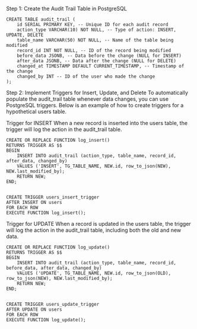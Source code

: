 
Step 1: Create the Audit Trail Table in PostgreSQL

    CREATE TABLE audit_trail (
        id SERIAL PRIMARY KEY, -- Unique ID for each audit record
        action_type VARCHAR(10) NOT NULL, -- Type of action: INSERT, UPDATE, DELETE
        table_name VARCHAR(50) NOT NULL, -- Name of the table being modified
        record_id INT NOT NULL, -- ID of the record being modified
        before_data JSONB, -- Data before the change (NULL for INSERT)
        after_data JSONB, -- Data after the change (NULL for DELETE)
        changed_at TIMESTAMP DEFAULT CURRENT_TIMESTAMP, -- Timestamp of the change
        changed_by INT -- ID of the user who made the change
    );

Step 2: Implement Triggers for Insert, Update, and Delete
To automatically populate the audit_trail table whenever data changes, you can use PostgreSQL triggers. Below is an example of how to create triggers for a hypothetical users table.

Trigger for INSERT
When a new record is inserted into the users table, the trigger will log the action in the audit_trail table.

    CREATE OR REPLACE FUNCTION log_insert()
    RETURNS TRIGGER AS $$
    BEGIN
        INSERT INTO audit_trail (action_type, table_name, record_id, after_data, changed_by)
        VALUES ('INSERT', TG_TABLE_NAME, NEW.id, row_to_json(NEW), NEW.last_modified_by);
        RETURN NEW;
    END;
   

    CREATE TRIGGER users_insert_trigger
    AFTER INSERT ON users
    FOR EACH ROW
    EXECUTE FUNCTION log_insert();

Trigger for UPDATE
When a record is updated in the users table, the trigger will log the action in the audit_trail table, including both the old and new data.

    CREATE OR REPLACE FUNCTION log_update()
    RETURNS TRIGGER AS $$
    BEGIN
        INSERT INTO audit_trail (action_type, table_name, record_id, before_data, after_data, changed_by)
        VALUES ('UPDATE', TG_TABLE_NAME, NEW.id, row_to_json(OLD), row_to_json(NEW), NEW.last_modified_by);
        RETURN NEW;
    END;
   

    CREATE TRIGGER users_update_trigger
    AFTER UPDATE ON users
    FOR EACH ROW
    EXECUTE FUNCTION log_update();

